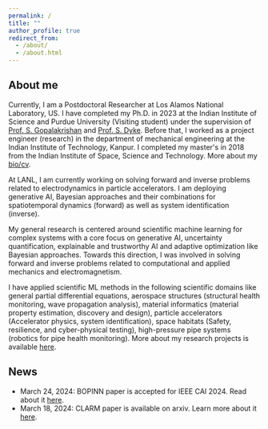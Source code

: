 ```yaml
---
permalink: /
title: ""
author_profile: true
redirect_from: 
  - /about/
  - /about.html
---
```

## About me
Currently, I am a Postdoctoral Researcher at Los Alamos National Laboratory, US. I have completed my Ph.D. in 2023 at the Indian Institute of Science and Purdue University (Visiting student) under the supervision of [Prof. S. Gopalakrishan](https://scholar.google.com/citations?user=XLLZjaUAAAAJ&hl=en) and [Prof. S. Dyke](https://scholar.google.com/citations?user=d9f_YvcAAAAJ&hl=en). Before that, I worked as a project engineer (research) in the department of mechanical engineering at the Indian Institute of Technology, Kanpur. I completed my master's in 2018 from the Indian Institute of Space, Science and Technology. More about my [bio/cv](https://mahindrautela.github.io/cv/). 

At LANL, I am currently working on solving forward and inverse problems related to electrodynamics in particle accelerators. I am deploying generative AI, Bayesian approaches and their combinations for spatiotemporal dynamics (forward) as well as system identification (inverse).

My general research is centered around scientific machine learning for complex systems with a core focus on generative AI, uncertainty quantification, explainable and trustworthy AI and adaptive optimization like Bayesian approaches. Towards this direction, I was involved in solving forward and inverse problems related to computational and applied mechanics and electromagnetism.

I have applied scientific ML methods in the following scientific domains like general partial differential equations, aerospace structures (structural health monitoring, wave propagation analysis), material informatics (material property estimation, discovery and design), particle accelerators (Accelerator physics, system identification), space habitats (Safety, resilience, and cyber-physical testing), high-pressure pipe systems (robotics for pipe health monitoring). More about my research projects is available [here](https://mahindrautela.github.io/research/).

## News
* March 24, 2024: BOPINN paper is accepted for IEEE CAI 2024. Read about it [here](https://arxiv.org/abs/2312.14064).
* March 18, 2024: CLARM paper is available on arxiv. Learn more about it [here](https://arxiv.org/abs/2403.13858).
